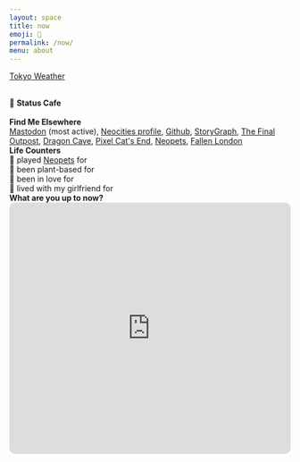 ```yaml
---
layout: space
title: now
emoji: 🔮
permalink: /now/
menu: about
---
```


<a class="weatherwidget-io" href="https://forecast7.com/en/35d69139d69/tokyo/" data-label_1="🗼 東京 🏮" data-label_2="Tokyo Weather" data-theme="weather_one" >Tokyo Weather</a>

<script>
    !function(d,s,id){var js,fjs=d.getElementsByTagName(s)[0];if(!d.getElementById(id)){js=d.createElement(s);js.id=id;js.src='https://weatherwidget.io/js/widget.min.js';fjs.parentNode.insertBefore(js,fjs);}}(document,'script','weatherwidget-io-js');
</script>
<br>
<div class="container">
    <div class="flex-item">
        🍵 <b>Status Cafe</b>
        <br> 
        <div id="statuscafe-username"></div>&nbsp;&nbsp;<div id="statuscafe-content"></div>
        <script src="https://status.cafe/current-status.js?name=lostletters" defer></script>
    </div>
    <div class="flex-item">
        <b>Find Me Elsewhere</b>
        <br>
        <a target="_blank" href="https://cutie.city/@lostletters" rel="me">Mastodon</a> (most active), 
        <a target="_blank" href="https://neocities.org/site/lostletters">Neocities profile</a>, 
        <a target="_blank" href="https://github.com/toritried/lostletters">Github</a>, 
        <a target="_blank" href="https://app.thestorygraph.com/profile/lostletters" rel="me">StoryGraph</a>, 
        <a target="_blank" href="https://finaloutpost.net/visit/lostletters" rel="me">The Final Outpost</a>, 
        <a target="_blank" href="https://dragcave.net/user/lostletters" rel="me">Dragon Cave</a>, 
        <a target="_blank" href="https://www.pixelcatsend.com/profile&id=5618" rel="me">Pixel Cat's End</a>, 
        <a target="_blank" href="https://neopets.com/userlookup.phtml?user=waterfish57" rel="me">Neopets</a>, 
        <a target="_blank" href="https://www.fallenlondon.com/profile/Reina%20Hanwin" rel="me">Fallen London</a>
    </div>
    <div class="flex-item" style="width: 100%;">
        <span title="inspired by https://daintye.co/"><b>Life Counters</b></span>
        <br>
        🐇 played <a target="_blank" href="https://www.neopets.com/userlookup.phtml?user=waterfish57">Neopets</a> for <span id="counter1"></span>
        <br>
        🌱 been plant-based for <span id="counter2"></span>
        <br>
        🦋 been in love for <span id="counter3"></span>
        <br>
        👯 lived with my girlfriend for <span id="counter4"></span>
        <script> /** Thanks to Justin Wright for this javascript that I modified https://stackoverflow.com/a/48918684 **/
            var targetDate1 = new Date("2003-11-20T00:00:00");
            var targetDate2 = new Date("2016-01-28T00:00:00");
            var targetDate3 = new Date("2020-06-28T00:00:00");
            var targetDate4 = new Date("2021-08-01T00:00:00");
            setInterval(updateCounters, 1000);
            function updateCounters() {
                var currentDate = new Date();
                updateCounter(targetDate1, "counter1");
                updateCounter(targetDate2, "counter2");
                updateCounter(targetDate3, "counter3");
                updateCounter(targetDate3, "counter4");
                function updateCounter(targetDate, counterId) {
                    var duration = currentDate - targetDate;
                    var years = Math.floor(duration / 3.154e+10);
                    var durationMinusYears = duration - (years * 3.154e+10);
                    var months = Math.floor(duration / 2.628e+9) % 12;
                    var durationMinusMonths = durationMinusYears - (months * 2.628e+9);
                    var days = Math.floor(durationMinusMonths / 8.64e+7);
                    var hours = Math.floor(duration / 3.6e+6 ) % 24;
                    var mins = Math.floor(duration / 60000 ) % 60;
                    var secs = Math.floor(duration / 1000 ) % 60;
                    document.getElementById(counterId).innerHTML = years + " years, " + days + " days, " + hours % 24 + " hours, " + mins % 60 + " minutes, " + secs % 60 + " seconds";
                }
            }
        </script>
    </div>
    <div class="flex-item">
        <b>What are you up to now?</b>
        <iframe src="https://www3.cbox.ws/box/?boxid=3527399&boxtag=Yz5LVz" width="100%" height="450" allowtransparency="yes" allow="autoplay" frameborder="0" marginheight="0" marginwidth="0" scrolling="auto" style="border-radius:10px;"></iframe>
    </div>
</div>
